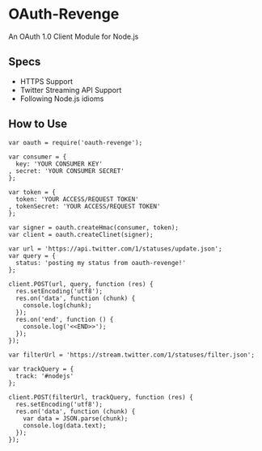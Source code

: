 OAuth-Revenge
=========================

An OAuth 1.0 Client Module for Node.js

Specs
-------------------------

* HTTPS Support
* Twitter Streaming API Support
* Following Node.js idioms

How to Use
-------------------------

    var oauth = require('oauth-revenge');

    var consumer = {
      key: 'YOUR CONSUMER KEY'
    , secret: 'YOUR CONSUMER SECRET'
    };

    var token = {
      token: 'YOUR ACCESS/REQUEST TOKEN'
    , tokenSecret: 'YOUR ACCESS/REQUEST TOKEN'
    };

    var signer = oauth.createHmac(consumer, token);
    var client = oauth.createClinet(signer);

    var url = 'https://api.twitter.com/1/statuses/update.json';
    var query = {
      status: 'posting my status from oauth-revenge!'
    };
  
    client.POST(url, query, function (res) {
      res.setEncoding('utf8');
      res.on('data', function (chunk) {
        console.log(chunk);
      });
      res.on('end', function () {
        console.log('<<END>>');
      });
    });

    var filterUrl = 'https://stream.twitter.com/1/statuses/filter.json';

    var trackQuery = {
      track: '#nodejs'    
    };

    client.POST(filterUrl, trackQuery, function (res) {
      res.setEncoding('utf8');
      res.on('data', function (chunk) {
        var data = JSON.parse(chunk);
        console.log(data.text);
      });
    });